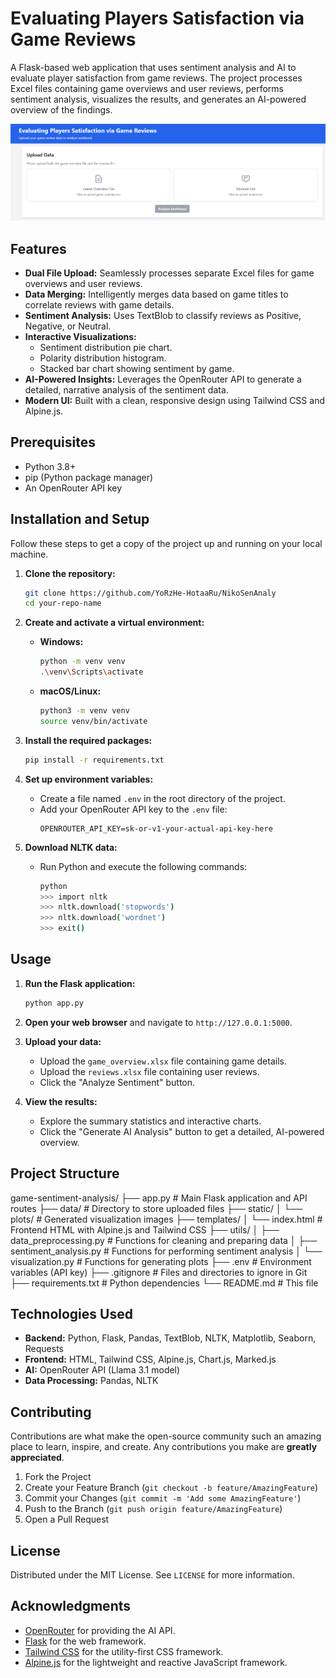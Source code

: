 # Evaluating Players Satisfaction via Game Reviews

A Flask-based web application that uses sentiment analysis and AI to evaluate player satisfaction from game reviews. The project processes Excel files containing game overviews and user reviews, performs sentiment analysis, visualizes the results, and generates an AI-powered overview of the findings.

![Screenshot of the application](image.png) <!-- Optional: Add a screenshot of your app -->

## Features

- **Dual File Upload:** Seamlessly processes separate Excel files for game overviews and user reviews.
- **Data Merging:** Intelligently merges data based on game titles to correlate reviews with game details.
- **Sentiment Analysis:** Uses TextBlob to classify reviews as Positive, Negative, or Neutral.
- **Interactive Visualizations:**
  - Sentiment distribution pie chart.
  - Polarity distribution histogram.
  - Stacked bar chart showing sentiment by game.
- **AI-Powered Insights:** Leverages the OpenRouter API to generate a detailed, narrative analysis of the sentiment data.
- **Modern UI:** Built with a clean, responsive design using Tailwind CSS and Alpine.js.

## Prerequisites

- Python 3.8+
- pip (Python package manager)
- An OpenRouter API key

## Installation and Setup

Follow these steps to get a copy of the project up and running on your local machine.

1.  **Clone the repository:**
    ```bash
    git clone https://github.com/YoRzHe-HotaaRu/NikoSenAnaly
    cd your-repo-name
    ```

2.  **Create and activate a virtual environment:**
    - **Windows:**
      ```bash
      python -m venv venv
      .\venv\Scripts\activate
      ```
    - **macOS/Linux:**
      ```bash
      python3 -m venv venv
      source venv/bin/activate
      ```

3.  **Install the required packages:**
    ```bash
    pip install -r requirements.txt
    ```

4.  **Set up environment variables:**
    - Create a file named `.env` in the root directory of the project.
    - Add your OpenRouter API key to the `.env` file:
      ```
      OPENROUTER_API_KEY=sk-or-v1-your-actual-api-key-here
      ```

5.  **Download NLTK data:**
    - Run Python and execute the following commands:
      ```bash
      python
      >>> import nltk
      >>> nltk.download('stopwords')
      >>> nltk.download('wordnet')
      >>> exit()
      ```

## Usage

1.  **Run the Flask application:**
    ```bash
    python app.py
    ```

2.  **Open your web browser** and navigate to `http://127.0.0.1:5000`.

3.  **Upload your data:**
    - Upload the `game_overview.xlsx` file containing game details.
    - Upload the `reviews.xlsx` file containing user reviews.
    - Click the "Analyze Sentiment" button.

4.  **View the results:**
    - Explore the summary statistics and interactive charts.
    - Click the "Generate AI Analysis" button to get a detailed, AI-powered overview.

## Project Structure
game-sentiment-analysis/
├── app.py # Main Flask application and API routes
├── data/ # Directory to store uploaded files
├── static/
│ └── plots/ # Generated visualization images
├── templates/
│ └── index.html # Frontend HTML with Alpine.js and Tailwind CSS
├── utils/
│ ├── data_preprocessing.py # Functions for cleaning and preparing data
│ ├── sentiment_analysis.py # Functions for performing sentiment analysis
│ └── visualization.py # Functions for generating plots
├── .env # Environment variables (API key)
├── .gitignore # Files and directories to ignore in Git
├── requirements.txt # Python dependencies
└── README.md # This file


## Technologies Used

- **Backend:** Python, Flask, Pandas, TextBlob, NLTK, Matplotlib, Seaborn, Requests
- **Frontend:** HTML, Tailwind CSS, Alpine.js, Chart.js, Marked.js
- **AI:** OpenRouter API (Llama 3.1 model)
- **Data Processing:** Pandas, NLTK

## Contributing

Contributions are what make the open-source community such an amazing place to learn, inspire, and create. Any contributions you make are **greatly appreciated**.

1. Fork the Project
2. Create your Feature Branch (`git checkout -b feature/AmazingFeature`)
3. Commit your Changes (`git commit -m 'Add some AmazingFeature'`)
4. Push to the Branch (`git push origin feature/AmazingFeature`)
5. Open a Pull Request

## License

Distributed under the MIT License. See `LICENSE` for more information.

## Acknowledgments

- [OpenRouter](https://openrouter.ai/) for providing the AI API.
- [Flask](https://flask.palletsprojects.com/) for the web framework.
- [Tailwind CSS](https://tailwindcss.com/) for the utility-first CSS framework.
- [Alpine.js](https://alpinejs.dev/) for the lightweight and reactive JavaScript framework.

